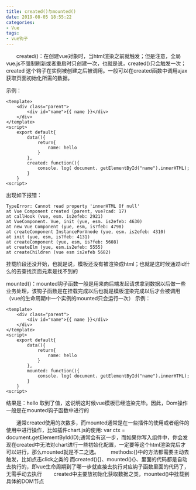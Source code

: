 ```yaml
---
title: created()与mounted()
date: 2019-08-05 18:55:22
categories:
- Vue
tags:
- vue钩子
---
```


&ensp;&ensp;&ensp;&ensp;created()：在创建vue对象时，当html渲染之前就触发；但是注意，全局vue.js不强制刷新或者重启时只创建一次，也就是说，created()只会触发一次；created 这个钩子在实例被创建之后被调用。一般可以在created函数中调用ajax获取页面初始化所需的数据。
<!--more-->
示例：
```
<template>
	<div class="parent">
		<div id="name">{{ name }}</div>
	</div>
</template>
<script>
	export default{
		data(){
			return{
				name: hello
			}
		},
		created: function(){
			console. log( document. getElementById("name").innerHTML);
		}
	}
<script>
```
出现如下报错：
```
TypeError: Cannot read property 'innerHTML Of null'
at Vue Component created (parent, vue?cad: 17)
at callHook (vue, esm. is2efeb: 2921)
at VueComponent. Vue, init (yue, esm. is2efeb: 4630)
at new Vue Component (yue, esm, is?feb: 4798)
at createComponent InstanceForVnode (yue, esm. is2efeb: 4310)
at init (yue, esm, is?feb: 4131)
at createComponent (yue, esm, is?feb: 5608)
at createElm (yue, esm.is2efeb: 5555)
at createChildren (vue esm is2efeb 5682)
```
挂载阶段还没开始，也就是说，模板还没有被渲染成html；也就是这时候通过id什么的去查找页面元素是找不到的

mounted()：mounted钩子函数一般是用来向后端发起请求拿到数据以后做一些业务处理，该钩子函数是在挂载完成以后也就是模板渲染完成以后才会被调用（vue的生命周期中一个实例的mounted只会运行一次）
示例：
```
<template>
	<div class="parent">
		<div id="name">{{ name }}</div>
	</div>
</template>
<script>
	export default{
		data(){
			return{
				name: hello
			}
		},
		mounted: function(){
			console. log( document. getElementById("name").innerHTML);
		}
	}
<script>
```
结果是：hello
取到了值，这说明这时候vue模板已经渲染完毕。因此，Dom操作一般是在mounted钩子函数中进行的

&ensp;&ensp;&ensp;&ensp;通常created使用的次数多，而mounted通常是在一些插件的使用或者组件的使用中进行操作，比如插件chart.js的使用: var ctx = document.getElementById(ID);通常会有这一步，而如果你写入组件中，你会发现在created中无法对chart进行一些初始化配置，一定要等这个html渲染完后才可以进行，那么mounted就是不二之选。
&ensp;&ensp;&ensp;&ensp;methods:{}中的方法都需要主动去触发，比如点击click之类的
而created(){}、mounted(){}、里面的代码都是自动去执行的，即vue生命周期到了哪一步就直接去执行对应钩子函数里面的代码了，无需手动去执行
&ensp;&ensp;&ensp;&ensp;created中主要放初始化获取数据之类，mounted()中挂载到具体的DOM节点